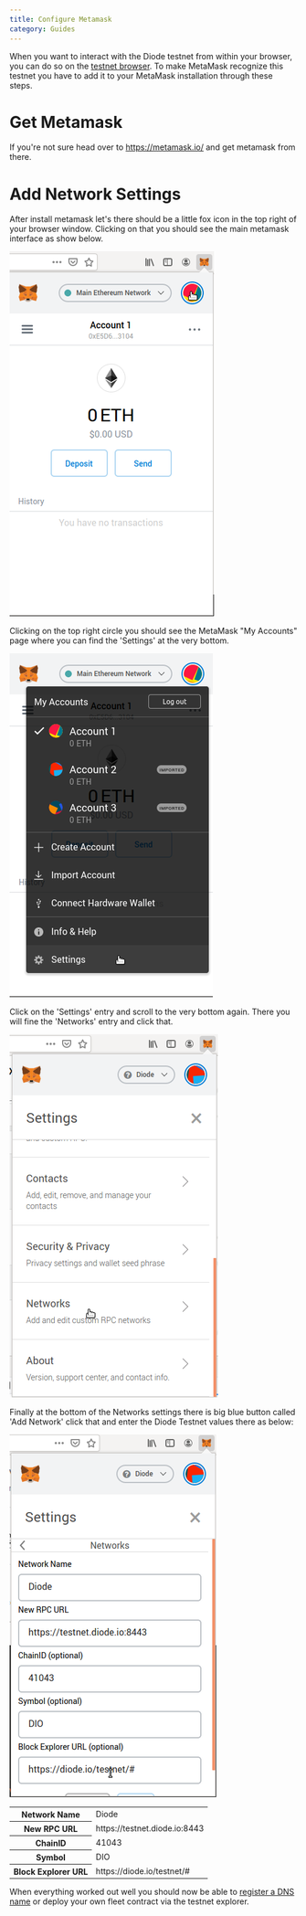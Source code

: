 ```yaml
---
title: Configure Metamask
category: Guides
---
```


When you want to interact with the Diode testnet from within your browser, you can do so on the <a href="https://diode.io/testnet">testnet browser</a>. To make MetaMask recognize this testnet you have to add it to your MetaMask installation through these steps.

# Get Metamask

If you're not sure head over to https://metamask.io/ and get metamask from there. 

# Add Network Settings

After install metamask let's there should be a little fox icon in the top right of your browser window. Clicking on that you should see the main metamask interface as show below.

!["MetaMask network start"](/images/docs/metamask_start.png)

Clicking on the top right circle you should see the MetaMask "My Accounts" page where you can find the 'Settings' at the very bottom.

!["MetaMask network settings"](/images/docs/metamask_settings.png)

Click on the 'Settings' entry and scroll to the very bottom again. There you will fine the 'Networks' entry and click that.

!["MetaMask networks"](/images/docs/metamask_networks.png)

Finally at the bottom of the Networks settings there is big blue button called 'Add Network' click that and enter the Diode Testnet values there as below:

!["MetaMask diode settings"](/images/docs/metamask_diode.png)

<table>
  <tr>
    <th>Network Name</th><td>Diode</td>
  </tr><tr>
    <th>New RPC URL</th><td>https://testnet.diode.io:8443</td>
  </tr><tr>
    <th>ChainID</th><td>41043</td>
  </tr><tr>
    <th>Symbol</th><td>DIO</td>
  </tr><tr>
    <th>Block Explorer URL</th><td>https://diode.io/testnet/#</td>
  </tr>
</table>

When everything worked out well you should now be able to [register a DNS name](/testnet/#/dns) or deploy your own fleet contract via the testnet explorer. 